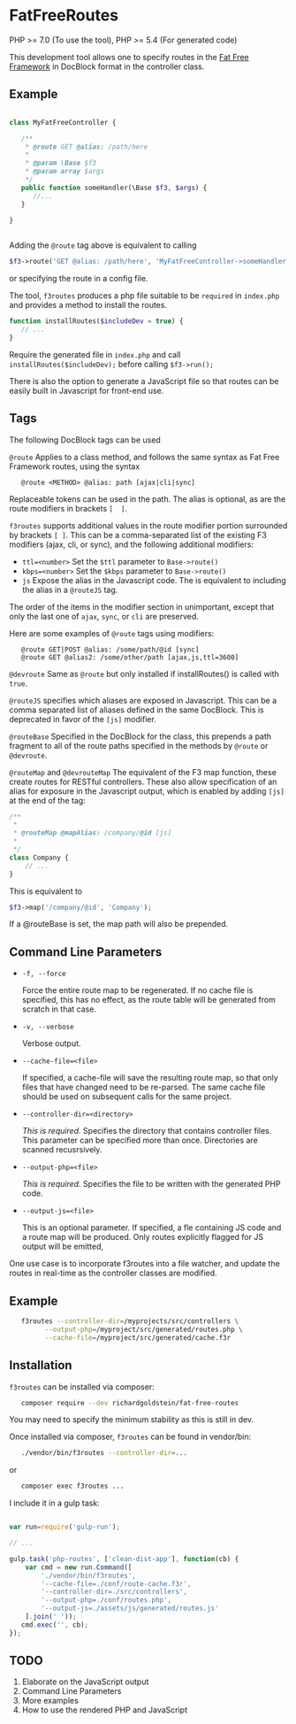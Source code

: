 FatFreeRoutes
=============

PHP >= 7.0 (To use the tool), 
PHP >= 5.4 (For generated code)

This development tool allows one to specify routes in the 
[Fat Free Framework](http://fatfreeframework.com) in DocBlock format in the 
controller class.

Example
--------

```php

class MyFatFreeController {

   /**
    * @route GET @alias: /path/here
    *
    * @param \Base $f3
    * @param array $args
    */
   public function someHandler(\Base $f3, $args) {
      //...
   }

}
 
```

Adding the `@route` tag above is equivalent to calling 
```php
$f3->route('GET @alias: /path/here', 'MyFatFreeController->someHandler');
```
or specifying the route in a config file.

The tool, `f3routes` produces a php file suitable to be `required` in `index.php` and
provides a method to install the routes.
```php
function installRoutes($includeDev = true) {
   // ...
}
```

Require the generated file in `index.php` and call `installRoutes($includeDev);` before calling `$f3->run();`

There is also the option to generate a JavaScript file so that routes can be easily built in 
Javascript for front-end use.


Tags
----
The following DocBlock tags can be used

`@route`
Applies to a class method, and follows the same syntax as Fat Free Framework routes, using
the syntax 
```
   @route <METHOD> @alias: path [ajax|cli|sync]
```
Replaceable tokens can be used in the path. The alias is optional, as are the route modifiers
in brackets `[  ]`.

`f3routes` supports additional values in the route modifier portion surrounded by brackets `[ ]`.
This can be a comma-separated list of the existing F3 modifiers (ajax, cli, or sync), and the
following additional modifiers:
* `ttl=<number>` Set the `$ttl` parameter to `Base->route()`
* `kbps=<number>` Set the `$kbps` parameter to `Base->route()`
* `js` Expose the alias in the Javascript code. The is equivalent to including the alias in a `@routeJS` tag.

The order of the items in the modifier section in unimportant, except that only the last
one of `ajax`, `sync`, or `cli` are preserved.

Here are some examples of `@route` tags using modifiers:

```
   @route GET|POST @alias: /some/path/@id [sync]
   @route GET @alias2: /some/other/path [ajax,js,ttl=3600]
```  

`@devroute` Same as `@route` but only installed if installRoutes() is called with `true`.

`@routeJS` specifies which aliases are exposed in Javascript. This can be a comma separated list of
aliases defined in the same DocBlock. This is deprecated in favor of the `[js]` modifier.

`@routeBase` Specified in the DocBlock for the class, this prepends a path fragment to all
of the route paths specified in the methods by `@route` or `@devroute`. 

`@routeMap` and `@devrouteMap` The equivalent of the F3 map function, these create routes for
RESTful controllers. These also allow specification of an alias for exposure in the
Javascript output, which is enabled by adding `[js]` at the end of the tag:

```php
/**
 *
 * @routeMap @mapAlias: /company/@id [js]
 *
 */
class Company {
    // ...
}
```

This is equivalent to 
```php
$f3->map('/company/@id', 'Company');
```
If a @routeBase is set, the map path will also be prepended.


Command Line Parameters
-----------------------
* `-f, --force`

    Force the entire route map to be regenerated. If no cache file is specified,
    this has no effect, as the route table will be generated from scratch in that case.
    
* `-v, --verbose`

    Verbose output.
    
* `--cache-file=<file>`

    If specified, a cache-file will save the resulting route map, so that only 
    files that have changed need to be re-parsed. The same cache file should be 
    used on subsequent calls for the same project.
    
* `--controller-dir=<directory>`

    *This is required.* Specifies the directory that contains controller files. This
    parameter can be specified more than once. Directories are scanned recusrsively.
    
* `--output-php=<file>`

   *This is required.* Specifies the file to be written with the generated PHP code.
   
* `--output-js=<file>`

    This is an optional parameter. If specified, a fle containing JS code and a route map
    will be produced. Only routes explicitly flagged for JS output will be emitted,    


One use case is to incorporate f3routes into a file watcher, and update the routes in 
real-time as the controller classes are modified.

Example
-------
```bash
   f3routes --controller-dir=/myprojects/src/controllers \
         --output-php=/myproject/src/generated/routes.php \
         --cache-file=/myproject/src/generated/cache.f3r
```

Installation
------------
`f3routes` can be installed via composer:
```bash
   composer require --dev richardgoldstein/fat-free-routes
```
You may need to specify the minimum stability as this is still in dev.

Once installed via composer, `f3routes` can be found in vendor/bin:
```bash
   ./vendor/bin/f3routes --controller-dir=...
```
or
```bash
   composer exec f3routes ...
```

I include it in a gulp task:
```js

var run=require('gulp-run');

// ...

gulp.task('php-routes', ['clean-dist-app'], function(cb) {
    var cmd = new run.Command([
        './vendor/bin/f3routes',
        '--cache-file=./conf/route-cache.f3r',
        '--controller-dir=./src/controllers',
        '--output-php=./conf/routes.php',
        '--output-js=./assets/js/generated/routes.js'
    ].join(' '));
   cmd.exec('', cb);
});

```
TODO
----
1. Elaborate on the JavaScript output
2. Command Line Parameters
3. More examples
4. How to use the rendered PHP and JavaScript
